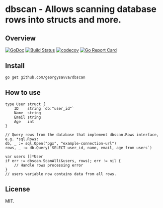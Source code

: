 # dbscan - Allows scanning database rows into structs and more. 

## Overview 
[![GoDoc](https://img.shields.io/badge/pkg.go.dev-doc-blue)](http://pkg.go.dev/github.com/georgysavva/dbscan)
[![Build Status](https://travis-ci.org/georgysavva/dbscan.svg?branch=master)](https://travis-ci.org/georgysavva/dbscan) 
[![codecov](https://codecov.io/gh/georgysavva/dbscan/branch/master/graph/badge.svg)](https://codecov.io/gh/georgysavva/dbscan)
[![Go Report Card](https://goreportcard.com/badge/github.com/georgysavva/dbscan)](https://goreportcard.com/report/github.com/georgysavva/dbscan)

## Install

```
go get github.com/georgysavva/dbscan
```

## How to use

```
type User struct {
    ID    string `db:"user_id"`
    Name  string
    Email string
    Age   int
}

// Query rows from the database that implement dbscan.Rows interface, e.g. *sql.Rows:
db, _ := sql.Open("pgx", "example-connection-url")
rows, _ := db.Query(`SELECT user_id, name, email, age from users`)

var users []*User
if err := dbscan.ScanAll(&users, rows); err != nil {
    // Handle rows processing error
}
// users variable now contains data from all rows.
```

## License

MIT.
